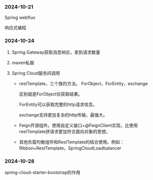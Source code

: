 ### 2024-10-21

Spring webflux

响应式编程

### 2024-10-24

1. Spring Gateway获取消息响应，拿到请求数量

2. maven私服 

3. Spring Cloud服务间调用

   - restTemplate，三个族的方法。 ForObject，ForEntity，exchange

     区别就是ForObject仅获取结果。

     ForEntity可以获取完整的http请求信息。

     exchange支持更加复杂的http传输，最强大。

   - Feign开源组件。使用自定义接口+@FeignClient实现，比使用restTemplate拼请求更加符合面向对象的思想。

   - 其他负载均衡组件和RestTemplate的结合使用。例如：Ribbon+RestTemplate，SpringCloudLoadbalancer

### 2024-10-28

spring-cloud-starter-bootstrap的作用